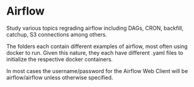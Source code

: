 # Airflow

Study various topics regrading airflow including DAGs, CRON, backfill, catchup, S3 connections among others.

The folders each contain different examples of airflow, most often using docker to run. Given this nature, they each have different .yaml files to initialize the respective docker containers.

In most cases the username/password for the Airflow Web Client will be airflow/airflow unless otherwise specified.